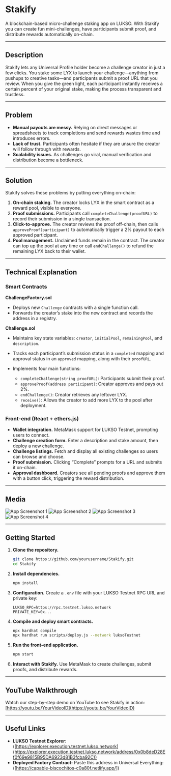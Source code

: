 # Stakify

A blockchain-based micro-challenge staking app on LUKSO. With Stakify you can create fun mini-challenges, have participants submit proof, and distribute rewards automatically on-chain.

---

## Description

Stakify lets any Universal Profile holder become a challenge creator in just a few clicks. You stake some LYX to launch your challenge—anything from pushups to creative tasks—and participants submit a proof URL that you review. When you give the green light, each participant instantly receives a certain percent of your original stake, making the process transparent and trustless.

---

## Problem

* **Manual payouts are messy.** Relying on direct messages or spreadsheets to track completions and send rewards wastes time and introduces errors.
* **Lack of trust.** Participants often hesitate if they are unsure the creator will follow through with rewards.
* **Scalability issues.** As challenges go viral, manual verification and distribution become a bottleneck.

---

## Solution

Stakify solves these problems by putting everything on-chain:

1. **On-chain staking.** The creator locks LYX in the smart contract as a reward pool, visible to everyone.
2. **Proof submissions.** Participants call `completeChallenge(proofURL)` to record their submission in a single transaction.
3. **Click-to-approve.** The creator reviews the proof off-chain, then calls `approveProof(participant)` to automatically trigger a 2% payout to each approved participant.
4. **Pool management.** Unclaimed funds remain in the contract. The creator can top up the pool at any time or call `endChallenge()` to refund the remaining LYX back to their wallet.

---

## Technical Explanation

### Smart Contracts

**ChallengeFactory.sol**

* Deploys new `Challenge` contracts with a single function call.
* Forwards the creator’s stake into the new contract and records the address in a registry.

**Challenge.sol**

* Maintains key state variables: `creator`, `initialPool`, `remainingPool`, and `description`.
* Tracks each participant’s submission status in a `completed` mapping and approval status in an `approved` mapping, along with their `proofURL`.
* Implements four main functions:

  * `completeChallenge(string proofURL)`: Participants submit their proof.
  * `approveProof(address participant)`: Creator approves and pays out 2%.
  * `endChallenge()`: Creator retrieves any leftover LYX.
  * `receive()`: Allows the creator to add more LYX to the pool after deployment.

### Front-end (React + ethers.js)

* **Wallet integration.** MetaMask support for LUKSO Testnet, prompting users to connect.
* **Challenge creation form.** Enter a description and stake amount, then deploy a new challenge.
* **Challenge listings.** Fetch and display all existing challenges so users can browse and choose.
* **Proof submission.** Clicking “Complete” prompts for a URL and submits it on-chain.
* **Approval dashboard.** Creators see all pending proofs and approve them with a button click, triggering the reward distribution.



---
## Media
![App Screenshot 1](./images/Screenshot%202025-05-17%20at%209.30.08%E2%80%AFAM.png)
![App Screenshot 2](./images/Screenshot%202025-05-17%20at%209.30.24%E2%80%AFAM.png)
![App Screenshot 3](./images/Screenshot%202025-05-17%20at%209.30.33%E2%80%AFAM.png)
![App Screenshot 4](./images/Screenshot%202025-05-17%20at%209.32.57%E2%80%AFAM.png)

---
## Getting Started

1. **Clone the repository.**

   ```bash
   git clone https://github.com/yourusername/Stakify.git  
   cd Stakify  
   ```
2. **Install dependencies.**

   ```bash
   npm install  
   ```
3. **Configuration.** Create a `.env` file with your LUKSO Testnet RPC URL and private key:

   ```
   LUKSO_RPC=https://rpc.testnet.lukso.network  
   PRIVATE_KEY=0x...  
   ```
4. **Compile and deploy smart contracts.**

   ```bash
   npx hardhat compile  
   npx hardhat run scripts/deploy.js --network luksoTestnet  
   ```
5. **Run the front-end application.**

   ```bash
   npm start  
   ```
6. **Interact with Stakify.** Use MetaMask to create challenges, submit proofs, and distribute rewards.

---

## YouTube Walkthrough

Watch our step-by-step demo on YouTube to see Stakify in action:
[https://youtu.be/YourVideoID](https://youtu.be/YourVideoID)

---

## Useful Links

* **LUKSO Testnet Explorer:** ([https://explorer.execution.testnet.lukso.network](https://explorer.execution.testnet.lukso.network/address/0x0b8deD28Ef0f69e9815B95DA6923d81B3fcba92C))
* **Deployed Factory Contract:** Paste this address in Universal Everything: ([https://capable-biscochitos-c0a80f.netlify.app/])
